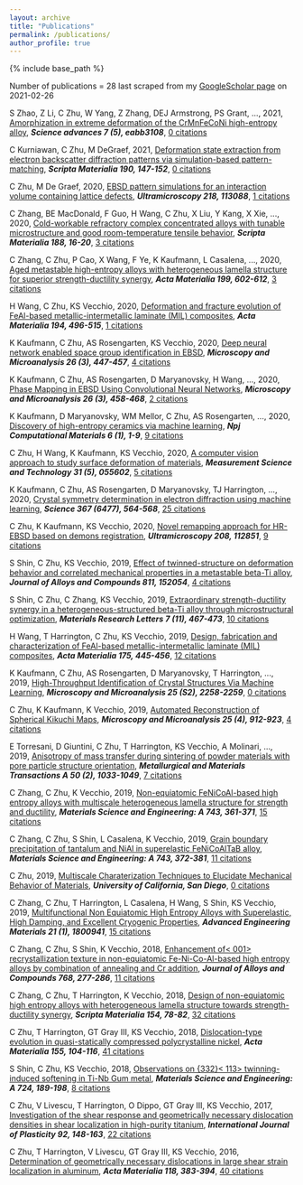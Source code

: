 ```yaml
---
layout: archive
title: "Publications"
permalink: /publications/
author_profile: true
---
```


{% include base_path %}

Number of publications = 28 last scraped from my [GoogleScholar page](https://scholar.google.co.uk/citations?user=l2fKHYgAAAAJ&pagesize=1000&sortby=pubdate) on 2021-02-26



S Zhao, Z Li, C Zhu, W Yang, Z Zhang, DEJ Armstrong, PS Grant, ..., 2021, [Amorphization in extreme deformation of the CrMnFeCoNi high-entropy alloy](https://scholar.google.co.uk/citations?user=l2fKHYgAAAAJ&pagesize=1000&sortby=pubdate#d=gs_md_cita-d&u=%2Fcitations%3Fview_op%3Dview_citation%26hl%3Den%26oe%3DASCII%26user%3Dl2fKHYgAAAAJ%26pagesize%3D100%26sortby%3Dpubdate%26citation_for_view%3Dl2fKHYgAAAAJ%3A4DMP91E08xMC), ***Science advances 7 (5), eabb3108***, [0 citations]()


C Kurniawan, C Zhu, M DeGraef, 2021, [Deformation state extraction from electron backscatter diffraction patterns via simulation-based pattern-matching](https://scholar.google.co.uk/citations?user=l2fKHYgAAAAJ&pagesize=1000&sortby=pubdate#d=gs_md_cita-d&u=%2Fcitations%3Fview_op%3Dview_citation%26hl%3Den%26oe%3DASCII%26user%3Dl2fKHYgAAAAJ%26pagesize%3D100%26sortby%3Dpubdate%26citation_for_view%3Dl2fKHYgAAAAJ%3AqxL8FJ1GzNcC), ***Scripta Materialia 190, 147-152***, [0 citations]()


C Zhu, M De Graef, 2020, [EBSD pattern simulations for an interaction volume containing lattice defects](https://scholar.google.co.uk/citations?user=l2fKHYgAAAAJ&pagesize=1000&sortby=pubdate#d=gs_md_cita-d&u=%2Fcitations%3Fview_op%3Dview_citation%26hl%3Den%26oe%3DASCII%26user%3Dl2fKHYgAAAAJ%26pagesize%3D100%26sortby%3Dpubdate%26citation_for_view%3Dl2fKHYgAAAAJ%3A4TOpqqG69KYC), ***Ultramicroscopy 218, 113088***, [1 citations](https://scholar.google.co.uk/scholar?oi=bibs&hl=en&oe=ASCII&cites=7020033792455003480)


C Zhang, BE MacDonald, F Guo, H Wang, C Zhu, X Liu, Y Kang, X Xie, ..., 2020, [Cold-workable refractory complex concentrated alloys with tunable microstructure and good room-temperature tensile behavior](https://scholar.google.co.uk/citations?user=l2fKHYgAAAAJ&pagesize=1000&sortby=pubdate#d=gs_md_cita-d&u=%2Fcitations%3Fview_op%3Dview_citation%26hl%3Den%26oe%3DASCII%26user%3Dl2fKHYgAAAAJ%26pagesize%3D100%26sortby%3Dpubdate%26citation_for_view%3Dl2fKHYgAAAAJ%3AYOwf2qJgpHMC), ***Scripta Materialia 188, 16-20***, [3 citations](https://scholar.google.co.uk/scholar?oi=bibs&hl=en&oe=ASCII&cites=14082738417067031604)


C Zhang, C Zhu, P Cao, X Wang, F Ye, K Kaufmann, L Casalena, ..., 2020, [Aged metastable high-entropy alloys with heterogeneous lamella structure for superior strength-ductility synergy](https://scholar.google.co.uk/citations?user=l2fKHYgAAAAJ&pagesize=1000&sortby=pubdate#d=gs_md_cita-d&u=%2Fcitations%3Fview_op%3Dview_citation%26hl%3Den%26oe%3DASCII%26user%3Dl2fKHYgAAAAJ%26pagesize%3D100%26sortby%3Dpubdate%26citation_for_view%3Dl2fKHYgAAAAJ%3AM3ejUd6NZC8C), ***Acta Materialia 199, 602-612***, [3 citations](https://scholar.google.co.uk/scholar?oi=bibs&hl=en&oe=ASCII&cites=3348692368491744002)


H Wang, C Zhu, KS Vecchio, 2020, [Deformation and fracture evolution of FeAl-based metallic-intermetallic laminate (MIL) composites](https://scholar.google.co.uk/citations?user=l2fKHYgAAAAJ&pagesize=1000&sortby=pubdate#d=gs_md_cita-d&u=%2Fcitations%3Fview_op%3Dview_citation%26hl%3Den%26oe%3DASCII%26user%3Dl2fKHYgAAAAJ%26pagesize%3D100%26sortby%3Dpubdate%26citation_for_view%3Dl2fKHYgAAAAJ%3AZph67rFs4hoC), ***Acta Materialia 194, 496-515***, [1 citations](https://scholar.google.co.uk/scholar?oi=bibs&hl=en&oe=ASCII&cites=4189576700933841753)


K Kaufmann, C Zhu, AS Rosengarten, KS Vecchio, 2020, [Deep neural network enabled space group identification in EBSD](https://scholar.google.co.uk/citations?user=l2fKHYgAAAAJ&pagesize=1000&sortby=pubdate#d=gs_md_cita-d&u=%2Fcitations%3Fview_op%3Dview_citation%26hl%3Den%26oe%3DASCII%26user%3Dl2fKHYgAAAAJ%26pagesize%3D100%26sortby%3Dpubdate%26citation_for_view%3Dl2fKHYgAAAAJ%3AULOm3_A8WrAC), ***Microscopy and Microanalysis 26 (3), 447-457***, [4 citations](https://scholar.google.co.uk/scholar?oi=bibs&hl=en&oe=ASCII&cites=14038877586567128794)


K Kaufmann, C Zhu, AS Rosengarten, D Maryanovsky, H Wang, ..., 2020, [Phase Mapping in EBSD Using Convolutional Neural Networks](https://scholar.google.co.uk/citations?user=l2fKHYgAAAAJ&pagesize=1000&sortby=pubdate#d=gs_md_cita-d&u=%2Fcitations%3Fview_op%3Dview_citation%26hl%3Den%26oe%3DASCII%26user%3Dl2fKHYgAAAAJ%26pagesize%3D100%26sortby%3Dpubdate%26citation_for_view%3Dl2fKHYgAAAAJ%3AKlAtU1dfN6UC), ***Microscopy and Microanalysis 26 (3), 458-468***, [2 citations](https://scholar.google.co.uk/scholar?oi=bibs&hl=en&oe=ASCII&cites=10344130764802452205)


K Kaufmann, D Maryanovsky, WM Mellor, C Zhu, AS Rosengarten, ..., 2020, [Discovery of high-entropy ceramics via machine learning](https://scholar.google.co.uk/citations?user=l2fKHYgAAAAJ&pagesize=1000&sortby=pubdate#d=gs_md_cita-d&u=%2Fcitations%3Fview_op%3Dview_citation%26hl%3Den%26oe%3DASCII%26user%3Dl2fKHYgAAAAJ%26pagesize%3D100%26sortby%3Dpubdate%26citation_for_view%3Dl2fKHYgAAAAJ%3AkNdYIx-mwKoC), ***Npj Computational Materials 6 (1), 1-9***, [9 citations](https://scholar.google.co.uk/scholar?oi=bibs&hl=en&oe=ASCII&cites=10100593486874397847)


C Zhu, H Wang, K Kaufmann, KS Vecchio, 2020, [A computer vision approach to study surface deformation of materials](https://scholar.google.co.uk/citations?user=l2fKHYgAAAAJ&pagesize=1000&sortby=pubdate#d=gs_md_cita-d&u=%2Fcitations%3Fview_op%3Dview_citation%26hl%3Den%26oe%3DASCII%26user%3Dl2fKHYgAAAAJ%26pagesize%3D100%26sortby%3Dpubdate%26citation_for_view%3Dl2fKHYgAAAAJ%3AMXK_kJrjxJIC), ***Measurement Science and Technology 31 (5), 055602***, [5 citations](https://scholar.google.co.uk/scholar?oi=bibs&hl=en&oe=ASCII&cites=7986944716258095649,17025339160080274035)


K Kaufmann, C Zhu, AS Rosengarten, D Maryanovsky, TJ Harrington, ..., 2020, [Crystal symmetry determination in electron diffraction using machine learning](https://scholar.google.co.uk/citations?user=l2fKHYgAAAAJ&pagesize=1000&sortby=pubdate#d=gs_md_cita-d&u=%2Fcitations%3Fview_op%3Dview_citation%26hl%3Den%26oe%3DASCII%26user%3Dl2fKHYgAAAAJ%26pagesize%3D100%26sortby%3Dpubdate%26citation_for_view%3Dl2fKHYgAAAAJ%3A3fE2CSJIrl8C), ***Science 367 (6477), 564-568***, [25 citations](https://scholar.google.co.uk/scholar?oi=bibs&hl=en&oe=ASCII&cites=6334410646559897872,106597494300346163)


C Zhu, K Kaufmann, KS Vecchio, 2020, [Novel remapping approach for HR-EBSD based on demons registration](https://scholar.google.co.uk/citations?user=l2fKHYgAAAAJ&pagesize=1000&sortby=pubdate#d=gs_md_cita-d&u=%2Fcitations%3Fview_op%3Dview_citation%26hl%3Den%26oe%3DASCII%26user%3Dl2fKHYgAAAAJ%26pagesize%3D100%26sortby%3Dpubdate%26citation_for_view%3Dl2fKHYgAAAAJ%3AhqOjcs7Dif8C), ***Ultramicroscopy 208, 112851***, [9 citations](https://scholar.google.co.uk/scholar?oi=bibs&hl=en&oe=ASCII&cites=15538227485659166687)


S Shin, C Zhu, KS Vecchio, 2019, [Effect of twinned-structure on deformation behavior and correlated mechanical properties in a metastable beta-Ti alloy](https://scholar.google.co.uk/citations?user=l2fKHYgAAAAJ&pagesize=1000&sortby=pubdate#d=gs_md_cita-d&u=%2Fcitations%3Fview_op%3Dview_citation%26hl%3Den%26oe%3DASCII%26user%3Dl2fKHYgAAAAJ%26pagesize%3D100%26sortby%3Dpubdate%26citation_for_view%3Dl2fKHYgAAAAJ%3A8k81kl-MbHgC), ***Journal of Alloys and Compounds 811, 152054***, [4 citations](https://scholar.google.co.uk/scholar?oi=bibs&hl=en&oe=ASCII&cites=2544780646007080569)


S Shin, C Zhu, C Zhang, KS Vecchio, 2019, [Extraordinary strength-ductility synergy in a heterogeneous-structured beta-Ti alloy through microstructural optimization](https://scholar.google.co.uk/citations?user=l2fKHYgAAAAJ&pagesize=1000&sortby=pubdate#d=gs_md_cita-d&u=%2Fcitations%3Fview_op%3Dview_citation%26hl%3Den%26oe%3DASCII%26user%3Dl2fKHYgAAAAJ%26pagesize%3D100%26sortby%3Dpubdate%26citation_for_view%3Dl2fKHYgAAAAJ%3A5nxA0vEk-isC), ***Materials Research Letters 7 (11), 467-473***, [10 citations](https://scholar.google.co.uk/scholar?oi=bibs&hl=en&oe=ASCII&cites=17683560639049836075)


H Wang, T Harrington, C Zhu, KS Vecchio, 2019, [Design, fabrication and characterization of FeAl-based metallic-intermetallic laminate (MIL) composites](https://scholar.google.co.uk/citations?user=l2fKHYgAAAAJ&pagesize=1000&sortby=pubdate#d=gs_md_cita-d&u=%2Fcitations%3Fview_op%3Dview_citation%26hl%3Den%26oe%3DASCII%26user%3Dl2fKHYgAAAAJ%26pagesize%3D100%26sortby%3Dpubdate%26citation_for_view%3Dl2fKHYgAAAAJ%3AroLk4NBRz8UC), ***Acta Materialia 175, 445-456***, [12 citations](https://scholar.google.co.uk/scholar?oi=bibs&hl=en&oe=ASCII&cites=12057473316747597660)


K Kaufmann, C Zhu, AS Rosengarten, D Maryanovsky, T Harrington, ..., 2019, [High-Throughput Identification of Crystal Structures Via Machine Learning](https://scholar.google.co.uk/citations?user=l2fKHYgAAAAJ&pagesize=1000&sortby=pubdate#d=gs_md_cita-d&u=%2Fcitations%3Fview_op%3Dview_citation%26hl%3Den%26oe%3DASCII%26user%3Dl2fKHYgAAAAJ%26pagesize%3D100%26sortby%3Dpubdate%26citation_for_view%3Dl2fKHYgAAAAJ%3A0EnyYjriUFMC), ***Microscopy and Microanalysis 25 (S2), 2258-2259***, [0 citations]()


C Zhu, K Kaufmann, K Vecchio, 2019, [Automated Reconstruction of Spherical Kikuchi Maps](https://scholar.google.co.uk/citations?user=l2fKHYgAAAAJ&pagesize=1000&sortby=pubdate#d=gs_md_cita-d&u=%2Fcitations%3Fview_op%3Dview_citation%26hl%3Den%26oe%3DASCII%26user%3Dl2fKHYgAAAAJ%26pagesize%3D100%26sortby%3Dpubdate%26citation_for_view%3Dl2fKHYgAAAAJ%3A_kc_bZDykSQC), ***Microscopy and Microanalysis 25 (4), 912-923***, [4 citations](https://scholar.google.co.uk/scholar?oi=bibs&hl=en&oe=ASCII&cites=15771846205866155973)


E Torresani, D Giuntini, C Zhu, T Harrington, KS Vecchio, A Molinari, ..., 2019, [Anisotropy of mass transfer during sintering of powder materials with pore particle structure orientation](https://scholar.google.co.uk/citations?user=l2fKHYgAAAAJ&pagesize=1000&sortby=pubdate#d=gs_md_cita-d&u=%2Fcitations%3Fview_op%3Dview_citation%26hl%3Den%26oe%3DASCII%26user%3Dl2fKHYgAAAAJ%26pagesize%3D100%26sortby%3Dpubdate%26citation_for_view%3Dl2fKHYgAAAAJ%3AeQOLeE2rZwMC), ***Metallurgical and Materials Transactions A 50 (2), 1033-1049***, [7 citations](https://scholar.google.co.uk/scholar?oi=bibs&hl=en&oe=ASCII&cites=14914455496106073795)


C Zhang, C Zhu, K Vecchio, 2019, [Non-equiatomic FeNiCoAl-based high entropy alloys with multiscale heterogeneous lamella structure for strength and ductility](https://scholar.google.co.uk/citations?user=l2fKHYgAAAAJ&pagesize=1000&sortby=pubdate#d=gs_md_cita-d&u=%2Fcitations%3Fview_op%3Dview_citation%26hl%3Den%26oe%3DASCII%26user%3Dl2fKHYgAAAAJ%26pagesize%3D100%26sortby%3Dpubdate%26citation_for_view%3Dl2fKHYgAAAAJ%3AYsMSGLbcyi4C), ***Materials Science and Engineering: A 743, 361-371***, [15 citations](https://scholar.google.co.uk/scholar?oi=bibs&hl=en&oe=ASCII&cites=12657518944159897072)


C Zhang, C Zhu, S Shin, L Casalena, K Vecchio, 2019, [Grain boundary precipitation of tantalum and NiAl in superelastic FeNiCoAlTaB alloy](https://scholar.google.co.uk/citations?user=l2fKHYgAAAAJ&pagesize=1000&sortby=pubdate#d=gs_md_cita-d&u=%2Fcitations%3Fview_op%3Dview_citation%26hl%3Den%26oe%3DASCII%26user%3Dl2fKHYgAAAAJ%26pagesize%3D100%26sortby%3Dpubdate%26citation_for_view%3Dl2fKHYgAAAAJ%3AW7OEmFMy1HYC), ***Materials Science and Engineering: A 743, 372-381***, [11 citations](https://scholar.google.co.uk/scholar?oi=bibs&hl=en&oe=ASCII&cites=10289790861297418958)


C Zhu, 2019, [Multiscale Charaterization Techniques to Elucidate Mechanical Behavior of Materials](https://scholar.google.co.uk/citations?user=l2fKHYgAAAAJ&pagesize=1000&sortby=pubdate#d=gs_md_cita-d&u=%2Fcitations%3Fview_op%3Dview_citation%26hl%3Den%26oe%3DASCII%26user%3Dl2fKHYgAAAAJ%26pagesize%3D100%26sortby%3Dpubdate%26citation_for_view%3Dl2fKHYgAAAAJ%3AaqlVkmm33-oC), ***University of California, San Diego***, [0 citations]()


C Zhang, C Zhu, T Harrington, L Casalena, H Wang, S Shin, KS Vecchio, 2019, [Multifunctional Non Equiatomic High Entropy Alloys with Superelastic, High Damping, and Excellent Cryogenic Properties](https://scholar.google.co.uk/citations?user=l2fKHYgAAAAJ&pagesize=1000&sortby=pubdate#d=gs_md_cita-d&u=%2Fcitations%3Fview_op%3Dview_citation%26hl%3Den%26oe%3DASCII%26user%3Dl2fKHYgAAAAJ%26pagesize%3D100%26sortby%3Dpubdate%26citation_for_view%3Dl2fKHYgAAAAJ%3AY0pCki6q_DkC), ***Advanced Engineering Materials 21 (1), 1800941***, [15 citations](https://scholar.google.co.uk/scholar?oi=bibs&hl=en&oe=ASCII&cites=12665305179186480413)


C Zhang, C Zhu, S Shin, K Vecchio, 2018, [Enhancement of< 001> recrystallization texture in non-equiatomic Fe-Ni-Co-Al-based high entropy alloys by combination of annealing and Cr addition](https://scholar.google.co.uk/citations?user=l2fKHYgAAAAJ&pagesize=1000&sortby=pubdate#d=gs_md_cita-d&u=%2Fcitations%3Fview_op%3Dview_citation%26hl%3Den%26oe%3DASCII%26user%3Dl2fKHYgAAAAJ%26pagesize%3D100%26sortby%3Dpubdate%26citation_for_view%3Dl2fKHYgAAAAJ%3AzYLM7Y9cAGgC), ***Journal of Alloys and Compounds 768, 277-286***, [11 citations](https://scholar.google.co.uk/scholar?oi=bibs&hl=en&oe=ASCII&cites=13582518225722423794)


C Zhang, C Zhu, T Harrington, K Vecchio, 2018, [Design of non-equiatomic high entropy alloys with heterogeneous lamella structure towards strength-ductility synergy](https://scholar.google.co.uk/citations?user=l2fKHYgAAAAJ&pagesize=1000&sortby=pubdate#d=gs_md_cita-d&u=%2Fcitations%3Fview_op%3Dview_citation%26hl%3Den%26oe%3DASCII%26user%3Dl2fKHYgAAAAJ%26pagesize%3D100%26sortby%3Dpubdate%26citation_for_view%3Dl2fKHYgAAAAJ%3AIjCSPb-OGe4C), ***Scripta Materialia 154, 78-82***, [32 citations](https://scholar.google.co.uk/scholar?oi=bibs&hl=en&oe=ASCII&cites=13489797529370559087)


C Zhu, T Harrington, GT Gray III, KS Vecchio, 2018, [Dislocation-type evolution in quasi-statically compressed polycrystalline nickel](https://scholar.google.co.uk/citations?user=l2fKHYgAAAAJ&pagesize=1000&sortby=pubdate#d=gs_md_cita-d&u=%2Fcitations%3Fview_op%3Dview_citation%26hl%3Den%26oe%3DASCII%26user%3Dl2fKHYgAAAAJ%26pagesize%3D100%26sortby%3Dpubdate%26citation_for_view%3Dl2fKHYgAAAAJ%3AUeHWp8X0CEIC), ***Acta Materialia 155, 104-116***, [41 citations](https://scholar.google.co.uk/scholar?oi=bibs&hl=en&oe=ASCII&cites=10503938821171423690)


S Shin, C Zhu, KS Vecchio, 2018, [Observations on {332}< 113> twinning-induced softening in Ti-Nb Gum metal](https://scholar.google.co.uk/citations?user=l2fKHYgAAAAJ&pagesize=1000&sortby=pubdate#d=gs_md_cita-d&u=%2Fcitations%3Fview_op%3Dview_citation%26hl%3Den%26oe%3DASCII%26user%3Dl2fKHYgAAAAJ%26pagesize%3D100%26sortby%3Dpubdate%26citation_for_view%3Dl2fKHYgAAAAJ%3AqjMakFHDy7sC), ***Materials Science and Engineering: A 724, 189-198***, [8 citations](https://scholar.google.co.uk/scholar?oi=bibs&hl=en&oe=ASCII&cites=4293668632216660407)


C Zhu, V Livescu, T Harrington, O Dippo, GT Gray III, KS Vecchio, 2017, [Investigation of the shear response and geometrically necessary dislocation densities in shear localization in high-purity titanium](https://scholar.google.co.uk/citations?user=l2fKHYgAAAAJ&pagesize=1000&sortby=pubdate#d=gs_md_cita-d&u=%2Fcitations%3Fview_op%3Dview_citation%26hl%3Den%26oe%3DASCII%26user%3Dl2fKHYgAAAAJ%26pagesize%3D100%26sortby%3Dpubdate%26citation_for_view%3Dl2fKHYgAAAAJ%3Au-x6o8ySG0sC), ***International Journal of Plasticity 92, 148-163***, [22 citations](https://scholar.google.co.uk/scholar?oi=bibs&hl=en&oe=ASCII&cites=4300987240831490791)


C Zhu, T Harrington, V Livescu, GT Gray III, KS Vecchio, 2016, [Determination of geometrically necessary dislocations in large shear strain localization in aluminum](https://scholar.google.co.uk/citations?user=l2fKHYgAAAAJ&pagesize=1000&sortby=pubdate#d=gs_md_cita-d&u=%2Fcitations%3Fview_op%3Dview_citation%26hl%3Den%26oe%3DASCII%26user%3Dl2fKHYgAAAAJ%26pagesize%3D100%26sortby%3Dpubdate%26citation_for_view%3Dl2fKHYgAAAAJ%3Au5HHmVD_uO8C), ***Acta Materialia 118, 383-394***, [40 citations](https://scholar.google.co.uk/scholar?oi=bibs&hl=en&oe=ASCII&cites=9134382703289225342)

